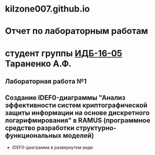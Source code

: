 # kilzone007.github.io

# Отчет по лабораторным работам
# студент группы [ИДБ-16-05](https://github.com/stankin/design-2018/wiki/list-idb-16-05) Тараненко А.Ф.

## Лабораторная работа №1

## Создание IDEF0-диаграммы "Анализ эффективности систем криптографической защиты информации на основе дискретного логарифмирования" в RAMUS (программное средство разработки структурно-функциональных моделей)

- IDEF0-диаграмма в развернутом виде:
